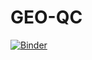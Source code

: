 # GEO-QC
[![Binder](https://mybinder.org/badge_logo.svg)](https://mybinder.org/v2/gh/valpedro/GEO-QC/valpedro-QC)
